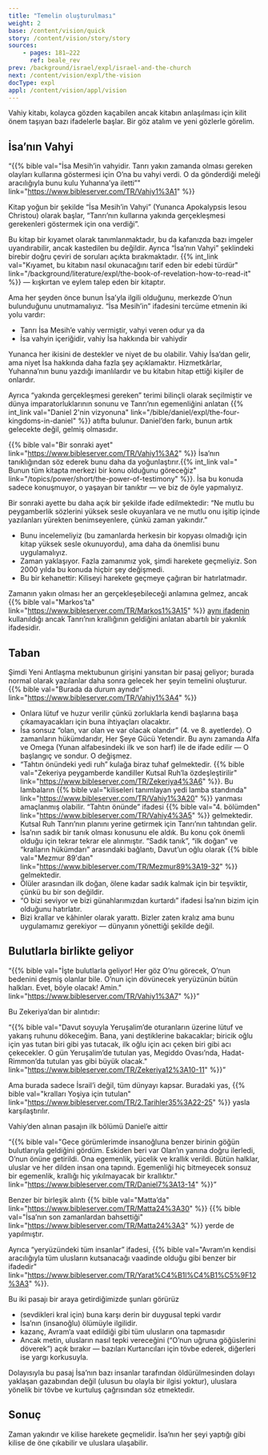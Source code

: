 ```yaml
---
title: "Temelin oluşturulması"
weight: 2
base: /content/vision/quick
story: /content/vision/story/story
sources: 
    - pages: 181–222
      ref: beale_rev
prev: /background/israel/expl/israel-and-the-church
next: /content/vision/expl/the-vision
docType: expl
appl: /content/vision/appl/vision
---
```


Vahiy kitabı, kolayca gözden kaçabilen ancak kitabın anlaşılması için kilit önem taşıyan bazı ifadelerle başlar. Bir göz atalım ve yeni gözlerle görelim.

## İsa’nın Vahyi

<a name="1995"></a>
“{{% bible val="İsa Mesih’in vahyidir. Tanrı yakın zamanda olması gereken olayları kullarına göstermesi için O’na bu vahyi verdi. O da gönderdiği meleği aracılığıyla bunu kulu Yuhanna’ya iletti”" link="https://www.bibleserver.com/TR/Vahiy1%3A1" %}}

Kitap yoğun bir şekilde “İsa Mesih’in Vahyi” (Yunanca Apokalypsis Iesou Christou) olarak başlar, “Tanrı’nın kullarına yakında gerçekleşmesi gerekenleri göstermek için ona verdiği”.

Bu kitap bir kıyamet olarak tanımlanmaktadır, bu da kafanızda bazı imgeler uyandırabilir, ancak kastedilen bu değildir. Ayrıca “İsa’nın Vahyi” şeklindeki birebir doğru çeviri de soruları açıkta bırakmaktadır. {{% int_link val="Kıyamet, bu kitabın nasıl okunacağını tarif eden bir edebi türdür" link="/background/literature/expl/the-book-of-revelation-how-to-read-it" %}} — kışkırtan ve eylem talep eden bir kitaptır.

Ama her şeyden önce bunun İsa’yla ilgili olduğunu, merkezde O’nun bulunduğunu unutmamalıyız. “İsa Mesih’in” ifadesini tercüme etmenin iki yolu vardır:

- Tanrı İsa Mesih’e vahiy vermiştir, vahyi veren odur ya da
- İsa vahyin içeriğidir, vahiy İsa hakkında bir vahiydir

Yunanca her ikisini de destekler ve niyet de bu olabilir. Vahiy İsa’dan gelir, ama niyet İsa hakkında daha fazla şey açıklamaktır. Hizmetkârlar, Yuhanna’nın bunu yazdığı imanlılardır ve bu kitabın hitap ettiği kişiler de onlardır.

Ayrıca “yakında gerçekleşmesi gereken” terimi bilinçli olarak seçilmiştir ve dünya imparatorluklarının sonunu ve Tanrı’nın egemenliğini anlatan {{% int_link val="Daniel 2'nin vizyonuna" link="/bible/daniel/expl/the-four-kingdoms-in-daniel" %}} atıfta bulunur. Daniel’den farkı, bunun artık gelecekte değil, gelmiş olmasıdır.

{{% bible val="Bir sonraki ayet" link="https://www.bibleserver.com/TR/Vahiy1%3A2" %}} İsa’nın tanıklığından söz ederek bunu daha da yoğunlaştırır.{{% int_link val=" Bunun tüm kitapta merkezi bir konu olduğunu göreceğiz" link="/topics/power/short/the-power-of-testimony" %}}. İsa bu konuda sadece konuşmuyor, o yaşayan bir tanıktır — ve biz de öyle yapmalıyız.

Bir sonraki ayette bu daha açık bir şekilde ifade edilmektedir: “Ne mutlu bu peygamberlik sözlerini yüksek sesle okuyanlara ve ne mutlu onu işitip içinde yazılanları yürekten benimseyenlere, çünkü zaman yakındır.”

- Bunu incelemeliyiz (bu zamanlarda herkesin bir kopyası olmadığı için kitap yüksek sesle okunuyordu), ama daha da önemlisi bunu uygulamalıyız.
- Zaman yaklaşıyor. Fazla zamanımız yok, şimdi harekete geçmeliyiz. Son 2000 yılda bu konuda hiçbir şey değişmedi.
- Bu bir kehanettir: Kiliseyi harekete geçmeye çağıran bir hatırlatmadır.

Zamanın yakın olması her an gerçekleşebileceği anlamına gelmez, ancak {{% bible val="Markos’ta" link="https://www.bibleserver.com/TR/Markos1%3A15" %}} [aynı ifadenin](https://biblehub.com/interlinear/mark/1-15.htm) kullanıldığı ancak Tanrı’nın krallığının geldiğini anlatan abartılı bir yakınlık ifadesidir.

## Taban

<a name="8853"></a>
Şimdi Yeni Antlaşma mektubunun girişini yansıtan bir pasaj geliyor; burada normal olarak yazılanlar daha sonra gelecek her şeyin temelini oluşturur. {{% bible val="Burada da durum aynıdır" link="https://www.bibleserver.com/TR/Vahiy1%3A4" %}}

- Onlara lütuf ve huzur verilir çünkü zorluklarla kendi başlarına başa çıkamayacakları için buna ihtiyaçları olacaktır.
- İsa sonsuz “olan, var olan ve var olacak olandır” (4. ve 8. ayetlerde). O zamanların hükümdarıdır, Her Şeye Gücü Yetendir. Bu aynı zamanda Alfa ve Omega (Yunan alfabesindeki ilk ve son harf) ile de ifade edilir — O başlangıç ve sondur. O değişmez.
- “Tahtın önündeki yedi ruh” kulağa biraz tuhaf gelmektedir. {{% bible val="Zekeriya peygamberde kandiller Kutsal Ruh’la özdeşleştirilir" link="https://www.bibleserver.com/TR/Zekeriya4%3A6" %}}. Bu lambaların {{% bible val="kiliseleri tanımlayan yedi lamba standında" link="https://www.bibleserver.com/TR/Vahiy1%3A20" %}} yanması amaçlanmış olabilir. “Tahtın önünde” ifadesi {{% bible val="4. bölümden" link="https://www.bibleserver.com/TR/Vahiy4%3A5" %}} gelmektedir. Kutsal Ruh Tanrı’nın planını yerine getirmek için Tanrı’nın tahtından gelir.
- İsa’nın sadık bir tanık olması konusunu ele aldık. Bu konu çok önemli olduğu için tekrar tekrar ele alınmıştır. “Sadık tanık”, “ilk doğan” ve “kralların hükümdarı” arasındaki bağlantı, Davut’un oğlu olarak {{% bible val="Mezmur 89'dan" link="https://www.bibleserver.com/TR/Mezmur89%3A19-32" %}} gelmektedir.
- Ölüler arasından ilk doğan, ölene kadar sadık kalmak için bir teşviktir, çünkü bu bir son değildir.
- “O bizi seviyor ve bizi günahlarımızdan kurtardı” ifadesi İsa’nın bizim için olduğunu hatırlatır.
- Bizi krallar ve kâhinler olarak yarattı. Bizler zaten kralız ama bunu uygulamamız gerekiyor — dünyanın yönettiği şekilde değil.

## Bulutlarla birlikte geliyor

<a name="4542"></a>
“{{% bible val="İşte bulutlarla geliyor! Her göz O’nu görecek, O’nun bedenini deşmiş olanlar bile. O’nun için dövünecek yeryüzünün bütün halkları. Evet, böyle olacak! Amin." link="https://www.bibleserver.com/TR/Vahiy1%3A7" %}}”

Bu Zekeriya’dan bir alıntıdır:

“{{% bible val="Davut soyuyla Yeruşalim’de oturanların üzerine lütuf ve yakarış ruhunu dökeceğim. Bana, yani deştiklerine bakacaklar; biricik oğlu için yas tutan biri gibi yas tutacak, ilk oğlu için acı çeken biri gibi acı çekecekler. O gün Yeruşalim’de tutulan yas, Megiddo Ovası’nda, Hadat-Rimmon’da tutulan yas gibi büyük olacak." link="https://www.bibleserver.com/TR/Zekeriya12%3A10-11" %}}”

Ama burada sadece İsrail’i değil, tüm dünyayı kapsar. Buradaki yas, {{% bible val="kralları Yoşiya için tutulan" link="https://www.bibleserver.com/TR/2.Tarihler35%3A22-25" %}} yasla karşılaştırılır.

Vahiy’den alınan pasajın ilk bölümü Daniel’e aittir

“{{% bible val="Gece görümlerimde insanoğluna benzer birinin göğün bulutlarıyla geldiğini gördüm. Eskiden beri var Olan’ın yanına doğru ilerledi, O’nun önüne getirildi. Ona egemenlik, yücelik ve krallık verildi. Bütün halklar, uluslar ve her dilden insan ona tapındı. Egemenliği hiç bitmeyecek sonsuz bir egemenlik, krallığı hiç yıkılmayacak bir krallıktır." link="https://www.bibleserver.com/TR/Daniel7%3A13-14" %}}”

Benzer bir birleşik alıntı {{% bible val="Matta’da" link="https://www.bibleserver.com/TR/Matta24%3A30" %}} {{% bible val="İsa’nın son zamanlardan bahsettiği" link="https://www.bibleserver.com/TR/Matta24%3A3" %}} yerde de yapılmıştır.

Ayrıca “yeryüzündeki tüm insanlar” ifadesi, {{% bible val="Avram’ın kendisi aracılığıyla tüm ulusların kutsanacağı vaadinde olduğu gibi benzer bir ifadedir" link="https://www.bibleserver.com/TR/Yarat%C4%B1l%C4%B1%C5%9F12%3A3" %}}.

Bu iki pasajı bir araya getirdiğimizde şunları görürüz

- (sevdikleri kral için) buna karşı derin bir duygusal tepki vardır
- İsa’nın (insanoğlu) ölümüyle ilgilidir.
- kazanç, Avram’a vaat edildiği gibi tüm ulusların ona tapmasıdır
- Ancak metin, ulusların nasıl tepki vereceğini (“O’nun uğruna göğüslerini döverek”) açık bırakır — bazıları Kurtarıcıları için tövbe ederek, diğerleri ise yargı korkusuyla.

Dolayısıyla bu pasaj İsa’nın bazı insanlar tarafından öldürülmesinden dolayı yaklaşan gazabından değil (ulusun bu olayla bir ilgisi yoktur), uluslara yönelik bir tövbe ve kurtuluş çağrısından söz etmektedir.

## Sonuç

<a name="a780"></a>
Zaman yakındır ve kilise harekete geçmelidir. İsa’nın her şeyi yaptığı gibi kilise de öne çıkabilir ve uluslara ulaşabilir.
